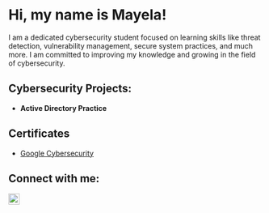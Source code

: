 # Hi, my name is Mayela!
I am a dedicated cybersecurity student focused on learning skills like threat detection, vulnerability management, secure system practices, and much more. I am committed to improving my knowledge and growing in the field of cybersecurity.

<h2> Cybersecurity Projects:</h2>

- <b> Active Directory Practice </b>
  

<h2> Certificates </h2>

- [Google Cybersecurity](https://coursera.org/share/b3b113692c041a642af199019338fba8) 
 
<h2> Connect with me:</h2>

[<img align="left" alt="MayelaGalaz | LinkedIn" width="22px" src="https://cdn.jsdelivr.net/npm/simple-icons@v3/icons/linkedin.svg" />][linkedin]

[linkedin]: https://linkedin.com/in/mayela-galaz-795575276
